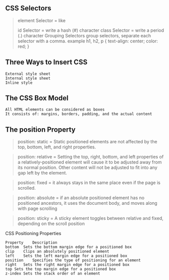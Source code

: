 ## CSS Selectors
> element Selector = like <p>
> id Selector = write a hash (#) character
> class Selector = write a period (.) character
> Grouping Selectors
> group selectors, separate each selector with a comma.
    example 
    h1, h2, p {
    text-align: center;
    color: red;
    }
## Three Ways to Insert CSS
    External style sheet
    Internal style sheet
    Inline style
## The CSS Box Model
    All HTML elements can be considered as boxes
    It consists of: margins, borders, padding, and the actual content
## The position Property
>position: static = Static positioned elements are not affected by the top, bottom, left, and right properties.

>position: relative = Setting the top, right, bottom, and left properties of a relatively-positioned element will cause it to be adjusted away from its normal position. Other content will not be adjusted to fit into any gap left by the element.

>position: fixed = it always stays in the same place even if the page is scrolled.

>position: absolute = if an absolute positioned element has no positioned ancestors, it uses the document body, and moves along with page scrolling

>position: sticky = A sticky element toggles between relative and fixed, depending on the scroll position
    

CSS Positioning Properties
    
    Property	Description
    bottom	Sets the bottom margin edge for a positioned box
    clip	Clips an absolutely positioned element
    left	Sets the left margin edge for a positioned box
    position	Specifies the type of positioning for an element
    right	Sets the right margin edge for a positioned box
    top	Sets the top margin edge for a positioned box
    z-index Sets the stack order of an element
